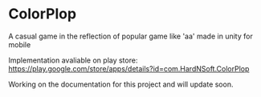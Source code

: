 # ColorPlop
A casual game in the reflection of popular game like 'aa' made in unity for mobile

Implementation avaliable on play store:
https://play.google.com/store/apps/details?id=com.HardNSoft.ColorPlop

Working on the documentation for this project and will update soon.
